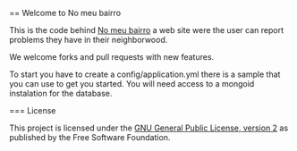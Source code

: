 == Welcome to No meu bairro

This is the code behind [No meu bairro](http://nomeubairro.pt/) a web site were the user can report problems they have in their  neighborwood.

We welcome forks and pull requests with new features.

To start you have to create a config/application.yml there is a sample that you can use to get you started. 
You will need access to a mongoid instalation for the database.

=== License

This project is licensed under the [GNU General Public License, version 2](http://www.gnu.org/licenses/gpl-2.0.html) as published by the Free Software Foundation.
